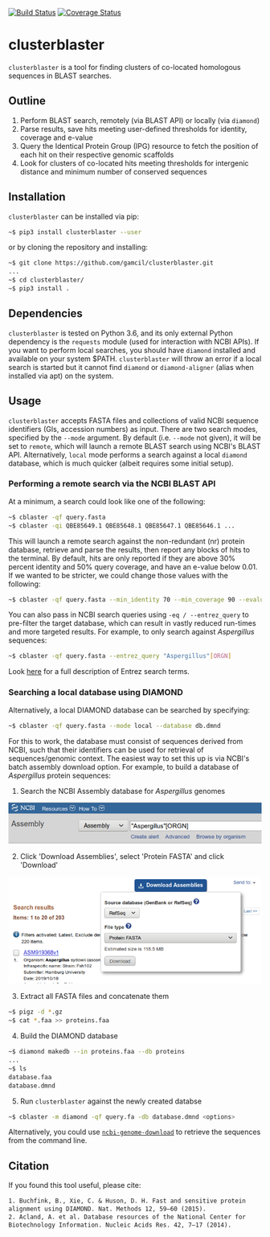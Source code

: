 [![Build Status](https://travis-ci.org/gamcil/clusterblaster.svg?branch=master)](https://travis-ci.org/gamcil/clusterblaster)
[![Coverage Status](https://coveralls.io/repos/github/gamcil/clusterblaster/badge.svg?branch=master)](https://coveralls.io/github/gamcil/clusterblaster?branch=master)

# clusterblaster
`clusterblaster` is a tool for finding clusters of co-located homologous sequences
in BLAST searches.

## Outline
1. Perform BLAST search, remotely (via BLAST API) or locally (via `diamond`)
2. Parse results, save hits meeting user-defined thresholds for identity, coverage and
   e-value
3. Query the Identical Protein Group (IPG) resource to fetch the position of each hit on
   their respective genomic scaffolds
4. Look for clusters of co-located hits meeting thresholds for intergenic distance and
   minimum number of conserved sequences

## Installation
`clusterblaster` can be installed via pip:

```bash
~$ pip3 install clusterblaster --user
```

or by cloning the repository and installing:

```bash
~$ git clone https://github.com/gamcil/clusterblaster.git
...
~$ cd clusterblaster/
~$ pip3 install .
```

## Dependencies
`clusterblaster` is tested on Python 3.6, and its only external Python dependency is
the `requests` module (used for interaction with NCBI APIs).
If you want to perform local searches, you should have `diamond` installed and available
on your system $PATH.
`clusterblaster` will throw an error if a local search is started but it cannot find
`diamond` or `diamond-aligner` (alias when installed via apt) on the system.

## Usage
`clusterblaster` accepts FASTA files and collections of valid NCBI sequence identifiers
(GIs, accession numbers) as input.
There are two search modes, specified by the `--mode` argument.
By default (i.e. `--mode` not given), it will be set to `remote`, which will launch a
remote BLAST search using NCBI's BLAST API.
Alternatively, `local` mode performs a search against a local `diamond` database, which
is much quicker (albeit requires some initial setup).

### Performing a remote search via the NCBI BLAST API
At a minimum, a search could look like one of the following:

```bash
~$ cblaster -qf query.fasta 
~$ cblaster -qi QBE85649.1 QBE85648.1 QBE85647.1 QBE85646.1 ...
```

This will launch a remote search against the non-redundant (nr) protein database,
retrieve and parse the results, then report any blocks of hits to the terminal.
By default, hits are only reported if they are above 30% percent identity and 50% query
coverage, and have an e-value below 0.01.
If we wanted to be stricter, we could change those values with the following:

```bash
~$ cblaster -qf query.fasta --min_identity 70 --min_coverage 90 --evalue 0.001
```

You can also pass in NCBI search queries using `-eq / --entrez_query` to pre-filter
the target database, which can result in vastly reduced run-times and more
targeted results. For example, to only search against *Aspergillus* sequences:

```bash
~$ cblaster -qf query.fasta --entrez_query "Aspergillus"[ORGN]
```

Look [here](https://www.ncbi.nlm.nih.gov/books/NBK49540/) for a full description of
Entrez search terms.

### Searching a local database using DIAMOND
Alternatively, a local DIAMOND database can be searched by specifying:

```bash
~$ cblaster -qf query.fasta --mode local --database db.dmnd
```

For this to work, the database must consist of sequences derived from NCBI, such that
their identifiers can be used for retrieval of sequences/genomic context.
The easiest way to set this up is via NCBI's batch assembly download option.
For example, to build a database of *Aspergillus* protein sequences:

1. Search the NCBI Assembly database for *Aspergillus* genomes

![Search for Aspergillus assemblies](img/search.png)

2. Click 'Download Assemblies', select 'Protein FASTA' and click 'Download'

![Download 'Protein FASTA' files](img/download.png)

3. Extract all FASTA files and concatenate them

```bash
~$ pigz -d *.gz
~$ cat *.faa >> proteins.faa
```

4. Build the DIAMOND database

```bash
~$ diamond makedb --in proteins.faa --db proteins
...
~$ ls
database.faa
database.dmnd
```

5. Run `clusterblaster` against the newly created databse

```bash
~$ cblaster -m diamond -qf query.fa -db database.dmnd <options>
```

Alternatively, you could use
[`ncbi-genome-download`](https://github.com/kblin/ncbi-genome-download)
to retrieve the sequences from the command line.


## Citation
If you found this tool useful, please cite:

```
1. Buchfink, B., Xie, C. & Huson, D. H. Fast and sensitive protein alignment using DIAMOND. Nat. Methods 12, 59–60 (2015).
2. Acland, A. et al. Database resources of the National Center for Biotechnology Information. Nucleic Acids Res. 42, 7–17 (2014).
```

